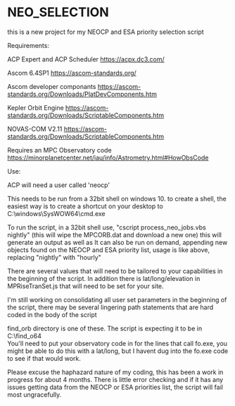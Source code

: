 # NEO_SELECTION
this is a new project for my NEOCP and ESA priority selection script

Requirements:

ACP Expert and ACP Scheduler https://acpx.dc3.com/

Ascom 6.4SP1 https://ascom-standards.org/

Ascom developer componants https://ascom-standards.org/Downloads/PlatDevComponents.htm

Kepler Orbit Engine https://ascom-standards.org/Downloads/ScriptableComponents.htm

NOVAS-COM V2.11 https://ascom-standards.org/Downloads/ScriptableComponents.htm

Requires an MPC Observatory code https://minorplanetcenter.net/iau/info/Astrometry.html#HowObsCode

Use: 

ACP will need a user called 'neocp' 

This needs to be run from a 32bit shell on windows 10. to create a shell, the easiest way is to create a shortcut on your desktop to C:\windows\SysWOW64\cmd.exe

To run the script, in a 32bit shell use, "cscript process_neo_jobs.vbs nightly"  (this will wipe the MPCORB.dat and download a new one) this will generate an output as well as 
It can also be run on demand, appending new objects found on the NEOCP and ESA priority list, usage is like above, replacing "nightly" with "hourly"

There are several values that will need to be tailored to your capabilities in the beginning of the script. In addition there is lat/long/elevation in MPRiseTranSet.js that will need to be set for your site.

I'm still working on consolidating all user set parameters in the beginning of the script, there may be several lingering path statements that are hard coded in the body of the script

find_orb directory is one of these.  The script is expecting it to be in C:\find_o64\
You'll need to put your observatory code in for the lines that call fo.exe, you might be able to do this with a lat/long, but I havent dug into the fo.exe code to see if that would work.

Please excuse the haphazard nature of my coding, this has been a work in progress for about 4 months. There is little error checking and if it has any issues getting data from the NEOCP or ESA priorities list, the script will fail most ungracefully. 
